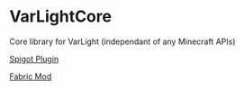 # VarLightCore
Core library for VarLight (independant of any Minecraft APIs)

[Spigot Plugin](https://github.com/flori-schwa/VarLight)

[Fabric Mod](https://github.com/flori-schwa/VarLightFabric)
